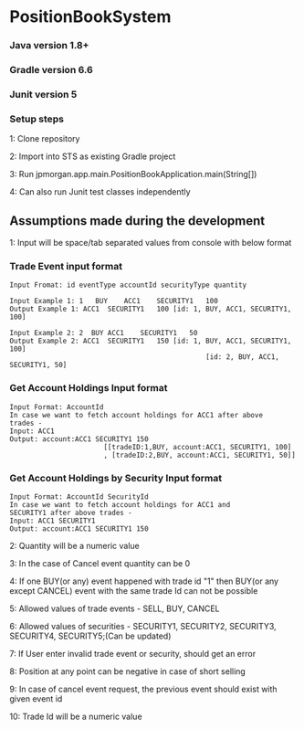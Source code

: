 # PositionBookSystem
### Java version 1.8+
### Gradle version 6.6
### Junit version 5

### Setup steps
1: Clone repository

2: Import into STS as existing Gradle project

3: Run jpmorgan.app.main.PositionBookApplication.main(String[])

4: Can also run Junit test classes independently

## Assumptions made during the development
1: Input will be space/tab separated values from console with below format
  ### Trade Event input format 
    Input Fromat: id eventType accountId securityType quantity
    
    Input Example 1: 1	 BUY	ACC1	SECURITY1	100
    Output Example 1: ACC1	SECURITY1	100	[id: 1, BUY, ACC1, SECURITY1, 100]
    
    Input Example 2: 2	BUY	ACC1	SECURITY1	50
    Output Example 2: ACC1	SECURITY1	150	[id: 1, BUY, ACC1, SECURITY1, 100] 
					                                [id: 2, BUY, ACC1, SECURITY1, 50]
  ### Get Account Holdings Input format
    Input Format: AccountId
    In case we want to fetch account holdings for ACC1 after above 
    trades -
    Input: ACC1
    Output: account:ACC1 SECURITY1 150 
                           [[tradeID:1,BUY, account:ACC1, SECURITY1, 100]
                           , [tradeID:2,BUY, account:ACC1, SECURITY1, 50]]
   ### Get Account Holdings by Security Input format
    Input Format: AccountId SecurityId
    In case we want to fetch account holdings for ACC1 and 
    SECURITY1 after above trades -
    Input: ACC1 SECURITY1
    Output: account:ACC1 SECURITY1 150
   
2: Quantity will be a numeric value

3: In the case of Cancel event quantity can be 0

4: If one BUY(or any) event happened with trade id "1" then BUY(or any except CANCEL) event with the same trade Id can not be possible

5: Allowed values of trade events - SELL, BUY, CANCEL

6: Allowed values of securities - SECURITY1, SECURITY2, SECURITY3, SECURITY4, SECURITY5;(Can be updated)

7: If User enter invalid trade event or security, should get an error

8: Position at any point can be negative in case of short selling

9: In case of cancel event request, the previous event should exist with given event id

10: Trade Id will be a numeric value
